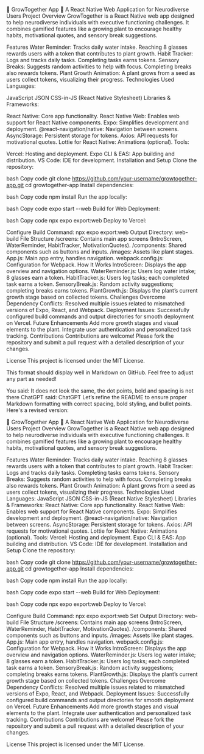 🌱 GrowTogether App 🌱
A React Native Web Application for Neurodiverse Users
Project Overview
GrowTogether is a React Native web app designed to help neurodiverse individuals with executive functioning challenges. It combines gamified features like a growing plant to encourage healthy habits, motivational quotes, and sensory break suggestions.

Features
Water Reminder: Tracks daily water intake. Reaching 8 glasses rewards users with a token that contributes to plant growth.
Habit Tracker: Logs and tracks daily tasks. Completing tasks earns tokens.
Sensory Breaks: Suggests random activities to help with focus. Completing breaks also rewards tokens.
Plant Growth Animation: A plant grows from a seed as users collect tokens, visualizing their progress.
Technologies Used
Languages:

JavaScript
JSON
CSS-in-JS (React Native Stylesheet)
Libraries & Frameworks:

React Native: Core app functionality.
React Native Web: Enables web support for React Native components.
Expo: Simplifies development and deployment.
@react-navigation/native: Navigation between screens.
AsyncStorage: Persistent storage for tokens.
Axios: API requests for motivational quotes.
Lottie for React Native: Animations (optional).
Tools:

Vercel: Hosting and deployment.
Expo CLI & EAS: App building and distribution.
VS Code: IDE for development.
Installation and Setup
Clone the repository:

bash
Copy code
git clone https://github.com/your-username/growtogether-app.git
cd growtogether-app
Install dependencies:

bash
Copy code
npm install
Run the app locally:

bash
Copy code
expo start --web
Build for Web Deployment:

bash
Copy code
npx expo export:web
Deploy to Vercel:

Configure Build Command: npx expo export:web
Output Directory: web-build
File Structure
/screens: Contains main app screens (IntroScreen, WaterReminder, HabitTracker, MotivationQuotes).
/components: Shared components such as buttons and inputs.
/images: Assets like plant stages.
App.js: Main app entry, handles navigation.
webpack.config.js: Configuration for Webpack.
How It Works
IntroScreen: Displays the app overview and navigation options.
WaterReminder.js: Users log water intake; 8 glasses earn a token.
HabitTracker.js: Users log tasks; each completed task earns a token.
SensoryBreak.js: Random activity suggestions; completing breaks earns tokens.
PlantGrowth.js: Displays the plant’s current growth stage based on collected tokens.
Challenges Overcome
Dependency Conflicts: Resolved multiple issues related to mismatched versions of Expo, React, and Webpack.
Deployment Issues: Successfully configured build commands and output directories for smooth deployment on Vercel.
Future Enhancements
Add more growth stages and visual elements to the plant.
Integrate user authentication and personalized task tracking.
Contributions
Contributions are welcome! Please fork the repository and submit a pull request with a detailed description of your changes.

License
This project is licensed under the MIT License.

This format should display well in Markdown on GitHub. Feel free to adjust any part as needed!






You said:
It does not look the same, the dot points, bold and spacing is not there
ChatGPT said:
ChatGPT
Let’s refine the README to ensure proper Markdown formatting with correct spacing, bold styling, and bullet points. Here's a revised version:

🌱 GrowTogether App 🌱
A React Native Web Application for Neurodiverse Users
Project Overview
GrowTogether is a React Native web app designed to help neurodiverse individuals with executive functioning challenges. It combines gamified features like a growing plant to encourage healthy habits, motivational quotes, and sensory break suggestions.

Features
Water Reminder: Tracks daily water intake. Reaching 8 glasses rewards users with a token that contributes to plant growth.
Habit Tracker: Logs and tracks daily tasks. Completing tasks earns tokens.
Sensory Breaks: Suggests random activities to help with focus. Completing breaks also rewards tokens.
Plant Growth Animation: A plant grows from a seed as users collect tokens, visualizing their progress.
Technologies Used
Languages:
JavaScript
JSON
CSS-in-JS (React Native Stylesheet)
Libraries & Frameworks:
React Native: Core app functionality.
React Native Web: Enables web support for React Native components.
Expo: Simplifies development and deployment.
@react-navigation/native: Navigation between screens.
AsyncStorage: Persistent storage for tokens.
Axios: API requests for motivational quotes.
Lottie for React Native: Animations (optional).
Tools:
Vercel: Hosting and deployment.
Expo CLI & EAS: App building and distribution.
VS Code: IDE for development.
Installation and Setup
Clone the repository:

bash
Copy code
git clone https://github.com/your-username/growtogether-app.git
cd growtogether-app
Install dependencies:

bash
Copy code
npm install
Run the app locally:

bash
Copy code
expo start --web
Build for Web Deployment:

bash
Copy code
npx expo export:web
Deploy to Vercel:

Configure Build Command: npx expo export:web
Set Output Directory: web-build
File Structure
/screens: Contains main app screens (IntroScreen, WaterReminder, HabitTracker, MotivationQuotes).
/components: Shared components such as buttons and inputs.
/images: Assets like plant stages.
App.js: Main app entry, handles navigation.
webpack.config.js: Configuration for Webpack.
How It Works
IntroScreen: Displays the app overview and navigation options.
WaterReminder.js: Users log water intake; 8 glasses earn a token.
HabitTracker.js: Users log tasks; each completed task earns a token.
SensoryBreak.js: Random activity suggestions; completing breaks earns tokens.
PlantGrowth.js: Displays the plant’s current growth stage based on collected tokens.
Challenges Overcome
Dependency Conflicts: Resolved multiple issues related to mismatched versions of Expo, React, and Webpack.
Deployment Issues: Successfully configured build commands and output directories for smooth deployment on Vercel.
Future Enhancements
Add more growth stages and visual elements to the plant.
Integrate user authentication and personalized task tracking.
Contributions
Contributions are welcome! Please fork the repository and submit a pull request with a detailed description of your changes.

License
This project is licensed under the MIT License.

